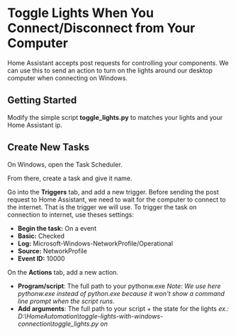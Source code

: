 # Toggle Lights When You Connect/Disconnect from Your Computer

Home Assistant accepts post requests for controlling your components.
We can use this to send an action to turn on the lights around our desktop computer when connecting on Windows.

## Getting Started

Modify the simple script **toggle_lights.py** to matches your lights and your Home Assistant ip.

## Create New Tasks

On Windows, open the Task Scheduler.

From there, create a task and give it name.

Go into the **Triggers** tab, and add a new trigger.
Before sending the post request to Home Assistant, we need to wait for the computer to connect to the internet. That is the trigger we will use.
To trigger the task on connection to internet, use theses settings:
- **Begin the task:** On a event
- **Basic:** Checked
- **Log:** Microsoft-Windows-NetworkProfile/Operational
- **Source:** NetworkProfile
- **Event ID:** 10000

On the **Actions** tab, add a new action.
- **Program/script**: The full path to your pythonw.exe
*Note: We use here pythonw.exe instead of python.exe because it won't show a command line prompt when the script runs.*
- **Add arguments**: The full path to your script + the state for the lights
*ex.: D:\HomeAutomation\toggle-lights-with-windows-connection\toggle_lights.py on*
